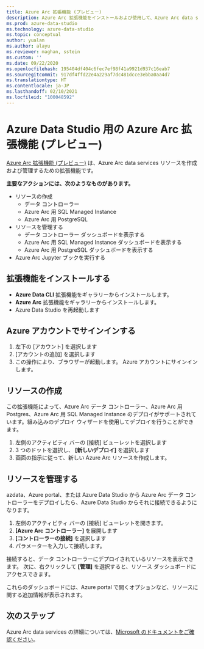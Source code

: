 ```yaml
---
title: Azure Arc 拡張機能 (プレビュー)
description: Azure Arc 拡張機能をインストールおよび使用して、Azure Arc data services を試す方法について説明します。
ms.prod: azure-data-studio
ms.technology: azure-data-studio
ms.topic: conceptual
author: yualan
ms.author: alayu
ms.reviewer: maghan, sstein
ms.custom: ''
ms.date: 09/22/2020
ms.openlocfilehash: 195404df404c6fec7ef98f41a9921d937c16eab7
ms.sourcegitcommit: 917df4ffd22e4a229af7dc481dcce3ebba0aa4d7
ms.translationtype: HT
ms.contentlocale: ja-JP
ms.lasthandoff: 02/10/2021
ms.locfileid: "100048592"
---
```

# <a name="azure-arc-extension-for-azure-data-studio-preview"></a>Azure Data Studio 用の Azure Arc 拡張機能 (プレビュー)

[Azure Arc 拡張機能 (プレビュー)](/azure/azure-arc/data/) は、Azure Arc data services リソースを作成および管理するための拡張機能です。

**主要なアクションには、次のようなものがあります。**
- リソースの作成
    - データ コントローラー
    - Azure Arc 用 SQL Managed Instance
    - Azure Arc 用 PostgreSQL
- リソースを管理する
    - データ コントローラー ダッシュボードを表示する
    - Azure Arc 用 SQL Managed Instance ダッシュボードを表示する
    - Azure Arc 用 PostgreSQL ダッシュボードを表示する
- Azure Arc Jupyter ブックを実行する

## <a name="install-the-extension"></a>拡張機能をインストールする
- **Azure Data CLI** 拡張機能をギャラリーからインストールします。
- **Azure Arc** 拡張機能をギャラリーからインストールします。
- Azure Data Studio を再起動します

## <a name="sign-in-with-azure-account"></a>Azure アカウントでサインインする
1. 左下の [アカウント] を選択します
1. [アカウントの追加] を選択します
1. この操作により、ブラウザーが起動します。 Azure アカウントにサインインします。

## <a name="create-a-resource"></a>リソースの作成
この拡張機能によって、Azure Arc データ コントローラー、Azure Arc 用 Postgres、Azure Arc 用 SQL Managed Instance のデプロイがサポートされています。組み込みのデプロイ ウィザードを使用してデプロイを行うことができます。

1. 左側のアクティビティ バーの [接続] ビューレットを選択します
1. 3 つのドットを選択し、 **[新しいデプロイ]** を選択します
1. 画面の指示に従って、新しい Azure Arc リソースを作成します。

## <a name="manage-a-resource"></a>リソースを管理する
azdata、Azure portal、または Azure Data Studio から Azure Arc データ コントローラーをデプロイしたら、Azure Data Studio からそれに接続できるようになります。

1. 左側のアクティビティ バーの [接続] ビューレットを開きます。
1. **[Azure Arc コントローラー]** を展開します
1. **[コントローラーの接続]** を選択します
1. パラメーターを入力して接続します。

接続すると、データ コントローラーにデプロイされているリソースを表示できます。 次に、右クリックして **[管理]** を選択すると、リソース ダッシュボードにアクセスできます。  

これらのダッシュボードには、Azure portal で開くオプションなど、リソースに関する追加情報が表示されます。

## <a name="next-steps"></a>次のステップ
Azure Arc data services の詳細については、[Microsoft のドキュメントをご確認ください](/azure/azure-arc/data/)。